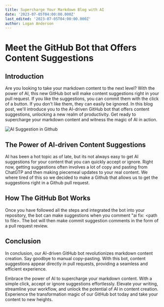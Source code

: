 ```yaml
---
title: Supercharge Your Markdown Blog with AI
date: '2023-07-05T04:00:00.000Z'
last_edited: '2023-07-05T04:00:00.000Z'
author: Logan Anderson
---
```


# Meet the GitHub Bot that Offers Content Suggestions

## Introduction

Are you looking to take your markdown content to the next level? With the power of AI, this new GitHub bot will make content suggestions right in your pull request. If you like the suggestions, you can commit them with the click of a button. If you don't like them, they can easily be ignored. In this blog post, we'll introduce you to the AI-driven GitHub bot that offers content suggestions, unlocking a new realm of productivity. Get ready to supercharge your markdown content and witness the magic of AI in action.

![AI Suggestion in Github](http://res.cloudinary.com/forestry-demo/image/upload/v1688483462/blog-media/supercharge-markdown-blog/Screenshot_2023-07-04_at_11.03.24_AM_bfqnld.png "AI Suggestion in Github")

## The Power of AI-driven Content Suggestions

AI has been a hot topic as of late, but its not always easy to get AI suggestions for your content that you can quickly accept or ignore. Right now, getting suggestions often involves a lot of copy and pasting from ChatGTP and then making piecemeal updates to your real content. We where tired of this so we decided to make a Github that allows us to get the suggestions right in a Github pull request.

## How The GitHub Bot Works

Once you have followed all the steps and integrated the bot into your repository, the bot can make suggestions when you comment "ai fix: \<path to file>. The bot will then make commit suggestion comments in the form of a pull request review.

## Conclusion

In conclusion, our AI-driven GitHub bot revolutionizes markdown content creation. Say goodbye to manual copy-pasting. With this bot, content suggestions appear directly in pull requests, providing a seamless and efficient experience.

Embrace the power of AI to supercharge your markdown content. With a simple click, accept or ignore suggestions effortlessly. Elevate your writing, streamline your workflow, and unlock the potential of AI in content creation. Experience the transformation magic of our GitHub bot today and take your content to new heights.
